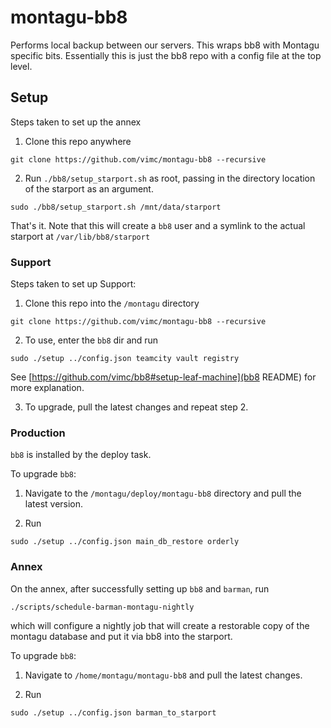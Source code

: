 # montagu-bb8
Performs local backup between our servers. This wraps bb8 with Montagu specific 
bits. Essentially this is just the bb8 repo with a config file at the top level.

## Setup
Steps taken to set up the annex
1. Clone this repo anywhere
```
git clone https://github.com/vimc/montagu-bb8 --recursive
```

2. Run `./bb8/setup_starport.sh` as root, passing in the directory location of the starport as an argument.
```
sudo ./bb8/setup_starport.sh /mnt/data/starport
```

That's it. Note that this will create a `bb8` user and a symlink to the actual starport at `/var/lib/bb8/starport`

### Support
Steps taken to set up Support:

1. Clone this repo into the `/montagu` directory
```
git clone https://github.com/vimc/montagu-bb8 --recursive

```

2. To use, enter the `bb8` dir and run
```
sudo ./setup ../config.json teamcity vault registry

```
See [https://github.com/vimc/bb8#setup-leaf-machine](bb8 README) for more explanation.

3. To upgrade, pull the latest changes and repeat step 2. 

### Production
`bb8` is installed by the deploy task. 

To upgrade `bb8`:

1. Navigate to the `/montagu/deploy/montagu-bb8` directory and pull the latest version.

2.  Run
```
sudo ./setup ../config.json main_db_restore orderly

```

### Annex

On the annex, after successfully setting up `bb8` and `barman`, run

```
./scripts/schedule-barman-montagu-nightly
```

which will configure a nightly job that will create a restorable copy of the montagu database and put it via bb8 into the starport.

To upgrade `bb8`:

1. Navigate to `/home/montagu/montagu-bb8` and pull the latest changes.

2. Run 
```
sudo ./setup ../config.json barman_to_starport
```
